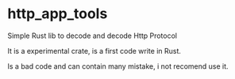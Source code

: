 # http_app_tools
Simple Rust lib to decode and decode Http Protocol

It is a experimental crate, is a first code write in Rust.

Is a bad code and can contain many mistake, i not recomend use it.
